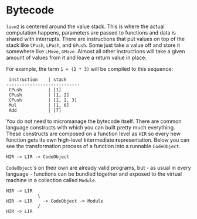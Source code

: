 # Bytecode

`lovm2` is centered around the value stack. This is where the actual computation happens, parameters are passed to functions and data is shared with interrupts. There are instructions that put values on top of the stack like `CPush`, `LPush`, and `GPush`. Some just take a value off and store it somewhere like `LMove`, `GMove`. Almost all other instructions will take a given amount of values from it and leave a return value in place.

For example, the term `1 + (2 * 3)` will be compiled to this sequence:

``` bytecode
 instruction    | stack
----------------------------
 CPush          | [1]
 CPush          | [1, 2]
 CPush          | [1, 2, 3]
 Mul            | [1, 6]
 Add            | [7]
```

You do not need to micromanage the bytecode itself. There are common language constructs with which you can built pretty much everything. These constructs are composed on a function level as `HIR` so every new function gets its own **h**igh-level **i**ntermediate **r**epresentation. Below you can see the transformation process of a function into a runnable `CodeObject`.

```
HIR -> LIR -> CodeObject
```

`CodeObject`'s on their own are already valid programs, but - as usual in every language - functions can be bundled together and exposed to the virtual machine in a collection called `Module`.

```
HIR -> LIR 
            \
HIR -> LIR    -> CodeObject -> Module
            /
HIR -> LIR 
```

